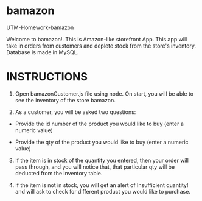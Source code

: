 # bamazon

UTM-Homework-bamazon

Welcome to bamazon!. This is Amazon-like storefront App. This app will take in orders from customers and deplete stock from the store's inventory. Database is made in MySQL.

# INSTRUCTIONS

1. Open bamazonCustomer.js file using node. On start, you will be able to see the inventory of the store bamazon.

2. As a customer, you will be asked two questions:

- Provide the id number of the product you would like to buy (enter a numeric value)

- Provide the qty of the product you would like to buy (enter a numeric value)

3. If the item is in stock of the quantity you entered, then your order will pass through, and you will notice that, that particular qty will be deducted from the inventory table.

4. If the item is not in stock, you will get an alert of Insufficient quantity! and will ask to check for different product you would like to purchase.
